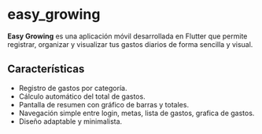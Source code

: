 # easy_growing

**Easy Growing** es una aplicación móvil desarrollada en Flutter que permite registrar, organizar y visualizar tus gastos diarios de forma sencilla y visual.

## Características

- Registro de gastos por categoría.
- Cálculo automático del total de gastos.
- Pantalla de resumen con gráfico de barras y totales.
- Navegación simple entre login, metas, lista de gastos, grafica de gastos.
- Diseño adaptable y minimalista.
